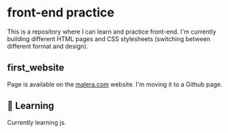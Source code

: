 # front-end practice

This is a repository where I can learn and practice front-end. I'm currently building different HTML pages and CSS stylesheets (switching between different format and design).

## first_website

Page is available on the [malera.com](https://malera.com/stages/2022-Lean_Asai/ "Hosted by Malera.com") website. I'm moving it to a Github page.

## 📌 Learning

Currently learning js.